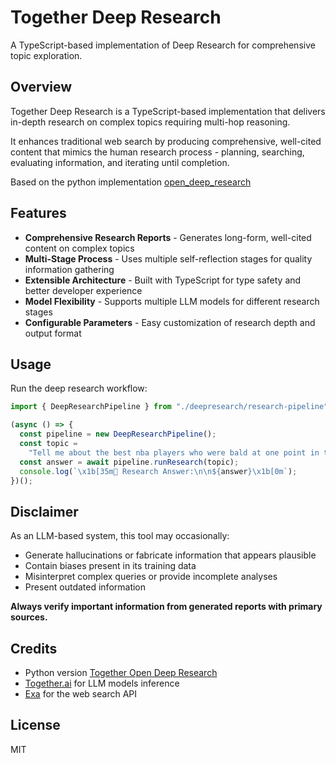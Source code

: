 # Together Deep Research

A TypeScript-based implementation of Deep Research for comprehensive topic exploration.

## Overview

Together Deep Research is a TypeScript-based implementation that delivers in-depth research on complex topics requiring multi-hop reasoning.

It enhances traditional web search by producing comprehensive, well-cited content that mimics the human research process - planning, searching, evaluating information, and iterating until completion.

Based on the python implementation [open_deep_research](https://github.com/togethercomputer/open_deep_research)

## Features

- **Comprehensive Research Reports** - Generates long-form, well-cited content on complex topics
- **Multi-Stage Process** - Uses multiple self-reflection stages for quality information gathering
- **Extensible Architecture** - Built with TypeScript for type safety and better developer experience
- **Model Flexibility** - Supports multiple LLM models for different research stages
- **Configurable Parameters** - Easy customization of research depth and output format

## Usage

Run the deep research workflow:

```typescript
import { DeepResearchPipeline } from "./deepresearch/research-pipeline";

(async () => {
  const pipeline = new DeepResearchPipeline();
  const topic =
    "Tell me about the best nba players who were bald at one point in their career";
  const answer = await pipeline.runResearch(topic);
  console.log(`\x1b[35m📡 Research Answer:\n\n${answer}\x1b[0m`);
})();
```

## Disclaimer

As an LLM-based system, this tool may occasionally:

- Generate hallucinations or fabricate information that appears plausible
- Contain biases present in its training data
- Misinterpret complex queries or provide incomplete analyses
- Present outdated information

**Always verify important information from generated reports with primary sources.**

## Credits

- Python version [Together Open Deep Research](https://github.com/togethercomputer/open_deep_research)
- [Together.ai](https://togetherai.link/) for LLM models inference
- [Exa](https://exa.ai) for the web search API

## License

MIT
